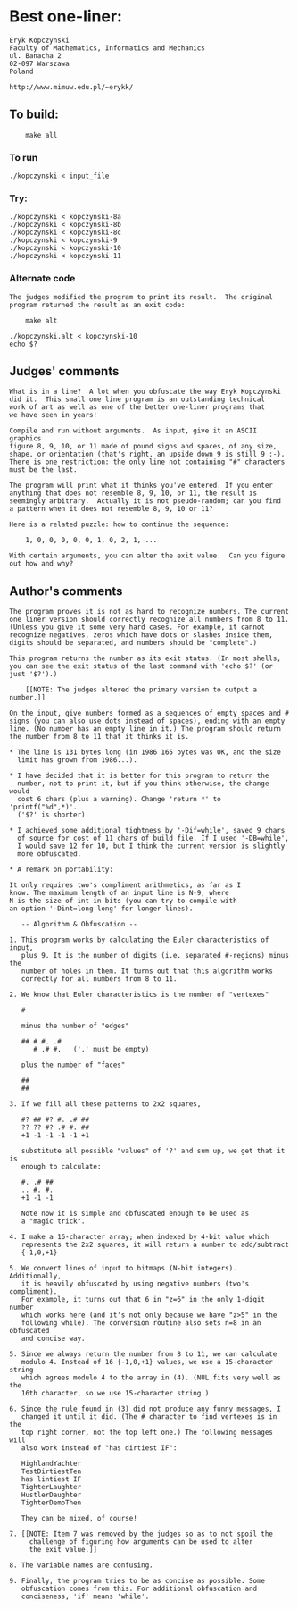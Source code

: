 # Best one-liner:

    Eryk Kopczynski
    Faculty of Mathematics, Informatics and Mechanics
    ul. Banacha 2
    02-097 Warszawa
    Poland

    http://www.mimuw.edu.pl/~erykk/

## To build:

        make all

### To run

	./kopczynski < input_file

### Try:

	./kopczynski < kopczynski-8a
	./kopczynski < kopczynski-8b
	./kopczynski < kopczynski-8c
	./kopczynski < kopczynski-9
	./kopczynski < kopczynski-10
	./kopczynski < kopczynski-11

### Alternate code

    The judges modified the program to print its result.  The original
    program returned the result as an exit code:

    	make alt

	./kopczynski.alt < kopczynski-10
	echo $?

## Judges' comments

    What is in a line?  A lot when you obfuscate the way Eryk Kopczynski
    did it.  This small one line program is an outstanding technical
    work of art as well as one of the better one-liner programs that
    we have seen in years!

    Compile and run without arguments.  As input, give it an ASCII graphics
    figure 8, 9, 10, or 11 made of pound signs and spaces, of any size,
    shape, or orientation (that's right, an upside down 9 is still 9 :-).
    There is one restriction: the only line not containing "#" characters
    must be the last.

    The program will print what it thinks you've entered. If you enter
    anything that does not resemble 8, 9, 10, or 11, the result is
    seemingly arbitrary.  Actually it is not pseudo-random; can you find
    a pattern when it does not resemble 8, 9, 10 or 11?

    Here is a related puzzle: how to continue the sequence:

    	1, 0, 0, 0, 0, 0, 1, 0, 2, 1, ...

    With certain arguments, you can alter the exit value.  Can you figure
    out how and why?

## Author's comments

    The program proves it is not as hard to recognize numbers. The current
    one liner version should correctly recognize all numbers from 8 to 11.
    (Unless you give it some very hard cases. For example, it cannot
    recognize negatives, zeros which have dots or slashes inside them,
    digits should be separated, and numbers should be "complete".)

    This program returns the number as its exit status. (In most shells,
    you can see the exit status of the last command with 'echo $?' (or
    just '$?').)

    	[[NOTE: The judges altered the primary version to output a number.]]

    On the input, give numbers formed as a sequences of empty spaces and #
    signs (you can also use dots instead of spaces), ending with an empty
    line. (No number has an empty line in it.) The program should return
    the number from 8 to 11 that it thinks it is.

    * The line is 131 bytes long (in 1986 165 bytes was OK, and the size
      limit has grown from 1986...).

    * I have decided that it is better for this program to return the
      number, not to print it, but if you think otherwise, the change would
      cost 6 chars (plus a warning). Change 'return *' to 'printf("%d",*)'.
      ('$?' is shorter)

    * I achieved some additional tightness by '-Dif=while', saved 9 chars
      of source for cost of 11 chars of build file. If I used '-DB=while',
      I would save 12 for 10, but I think the current version is slightly
      more obfuscated.

    * A remark on portability:

	It only requires two's compliment arithmetics, as far as I
	know. The maximum length of an input line is N-9, where
	N is the size of int in bits (you can try to compile with
	an option '-Dint=long long' for longer lines).

       -- Algorithm & Obfuscation --

    1. This program works by calculating the Euler characteristics of input,
       plus 9. It is the number of digits (i.e. separated #-regions) minus the
       number of holes in them. It turns out that this algorithm works
       correctly for all numbers from 8 to 11.

    2. We know that Euler characteristics is the number of "vertexes"

       #

       minus the number of "edges"

       ## # #. .#
          # .# #.   ('.' must be empty)

       plus the number of "faces"

       ##
       ##

    3. If we fill all these patterns to 2x2 squares,

       #? ## #? #. .# ##
       ?? ?? #? .# #. ##
       +1 -1 -1 -1 -1 +1

       substitute all possible "values" of '?' and sum up, we get that it is
       enough to calculate:

       #. .# ##
       .. #. #.
       +1 -1 -1

       Note now it is simple and obfuscated enough to be used as
       a "magic trick".

    4. I make a 16-character array; when indexed by 4-bit value which
       represents the 2x2 squares, it will return a number to add/subtract
       {-1,0,+1}

    5. We convert lines of input to bitmaps (N-bit integers). Additionally,
       it is heavily obfuscated by using negative numbers (two's compliment).
       For example, it turns out that 6 in "z=6" in the only 1-digit number
       which works here (and it's not only because we have "z>5" in the
       following while). The conversion routine also sets n=8 in an obfuscated
       and concise way.

    5. Since we always return the number from 8 to 11, we can calculate
       modulo 4. Instead of 16 {-1,0,+1} values, we use a 15-character string
       which agrees modulo 4 to the array in (4). (NUL fits very well as the
       16th character, so we use 15-character string.)

    6. Since the rule found in (3) did not produce any funny messages, I
       changed it until it did. (The # character to find vertexes is in the
       top right corner, not the top left one.) The following messages will
       also work instead of "has dirtiest IF":

       HighlandYachter
       TestDirtiestTen
       has lintiest IF
       TighterLaughter
       HustlerDaughter
       TighterDemoThen

       They can be mixed, of course!

    7. [[NOTE: Item 7 was removed by the judges so as to not spoil the
	     challenge of figuring how arguments can be used to alter
	     the exit value.]]

    8. The variable names are confusing.

    9. Finally, the program tries to be as concise as possible. Some
       obfuscation comes from this. For additional obfuscation and
       conciseness, 'if' means 'while'.
